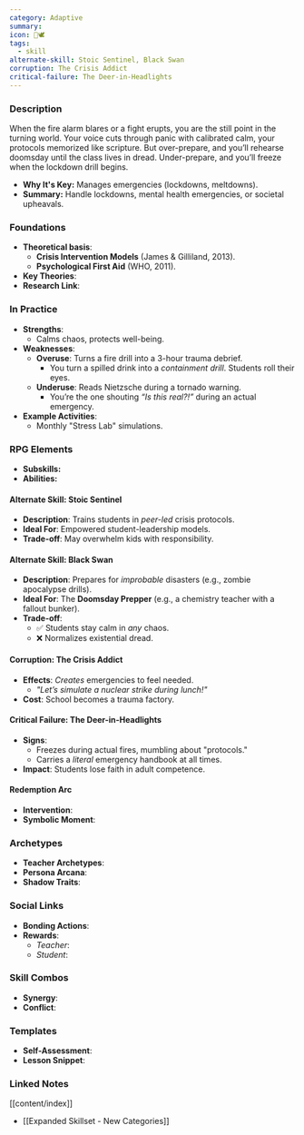 ```yaml
---
category: Adaptive
summary: 
icon: 🚨🕊️
tags:
  - skill
alternate-skill: Stoic Sentinel, Black Swan
corruption: The Crisis Addict
critical-failure: The Deer-in-Headlights
---
```


### **Description**  
When the fire alarm blares or a fight erupts, you are the still point in the turning world. Your voice cuts through panic with calibrated calm, your protocols memorized like scripture. But over-prepare, and you’ll rehearse doomsday until the class lives in dread. Under-prepare, and you’ll freeze when the lockdown drill begins.
- **Why It's Key:** Manages emergencies (lockdowns, meltdowns).
- **Summary:** Handle lockdowns, mental health emergencies, or societal upheavals.

### **Foundations**  
- **Theoretical basis**: 
	- **Crisis Intervention Models** (James & Gilliland, 2013).
	- **Psychological First Aid** (WHO, 2011).
- **Key Theories**: 
- **Research Link**: 

### **In Practice**  
- **Strengths**:  
	- Calms chaos, protects well-being.
- **Weaknesses**:  
	- **Overuse**: Turns a fire drill into a 3-hour trauma debrief.
		- You turn a spilled drink into a _containment drill_. Students roll their eyes.
	- **Underuse**: Reads Nietzsche during a tornado warning.
		- You’re the one shouting _“Is this real?!”_ during an actual emergency.
- **Example Activities**:  
	- Monthly "Stress Lab" simulations.

### **RPG Elements**  
- **Subskills:**
- **Abilities:**
#### **Alternate Skill: Stoic Sentinel**
- **Description**: Trains students in _peer-led_ crisis protocols.
- **Ideal For**: Empowered student-leadership models.
- **Trade-off**: May overwhelm kids with responsibility.
#### **Alternate Skill: Black Swan**
- **Description**: Prepares for _improbable_ disasters (e.g., zombie apocalypse drills).
- **Ideal For**: The **Doomsday Prepper** (e.g., a chemistry teacher with a fallout bunker).
- **Trade-off**:
    - ✅ Students stay calm in _any_ chaos.
    - ❌ Normalizes existential dread.
#### **Corruption: The Crisis Addict** 
- **Effects**: _Creates_ emergencies to feel needed.
    - _"Let’s simulate a nuclear strike during lunch!"_
- **Cost**: School becomes a trauma factory.
#### **Critical Failure: The Deer-in-Headlights** 
- **Signs**:
    - Freezes during actual fires, mumbling about "protocols."
    - Carries a _literal_ emergency handbook at all times.
- **Impact**: Students lose faith in adult competence.
#### **Redemption Arc**  
- **Intervention**: 
- **Symbolic Moment**: 

### **Archetypes**  
- **Teacher Archetypes**: 
- **Persona Arcana**: 
- **Shadow Traits**: 

### **Social Links**  
- **Bonding Actions**: 
- **Rewards**:  
  - *Teacher*: 
  - *Student*: 

### **Skill Combos**  
- **Synergy**: 
- **Conflict**:  

### **Templates**  
- **Self-Assessment**: 
- **Lesson Snippet**: 

### **Linked Notes**  
[[content/index]]
- [[Expanded Skillset - New Categories]]
